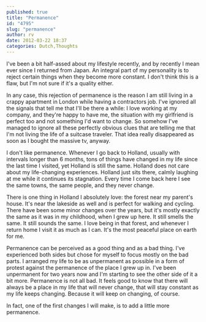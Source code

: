 ```yaml
---
published: true
title: "Permanence"
id: "4795"
slug: "permanence"
author: rv
date: 2012-03-22 18:37
categories: Dutch,Thoughts
---
```

I've been a bit half-assed about my lifestyle recently, and by recently I mean ever since I returned from Japan. An integral part of my personality is to reject certain things when they become more constant. I don't think this is a flaw, but I'm not sure if it's a quality either.

In any case, this rejection of permanence is the reason I am still living in a crappy apartment in London while having a contractors job. I've ignored all the signals that tell me that I'll be there a while: I love working at my company, and they're happy to have me, the situation with my girlfriend is perfect too and not something I'd want to change. So somehow I've managed to ignore all these perfectly obvious clues that are telling me that I'm not living the life of a suitcase traveler. That idea really disappeared as soon as I bought the massive tv, anyway.

I don't like permanence. Whenever I go back to Holland, usually with intervals longer than 6 months, tons of things have changed in my life since the last time I visited, yet Holland is still the same. Holland does not care about my life-changing experiences. Holland just sits there, calmly laughing at me while it continues its stagnation. Every time I come back here I see the same towns, the same people, and they never change.

There is one thing in Holland I absolutely love: the forest near my parent's house. It's near the lakeside as well and is perfect for walking and cycling. There have been some minor changes over the years, but it's mostly exactly the same as it was in my childhood, when I grew up here. It still smells the same. It still sounds the same. I love being in that forest, and whenever I return home I visit it as much as I can. It's the most peaceful place on earth for me.

Permanence can be perceived as a good thing and as a bad thing. I've experienced both sides but chose for myself to focus mostly on the bad parts. I arranged my life to be as unpermanent as possible in a form of protest against the permanence of the place I grew up in. I've been unpermanent for two years now and I'm starting to see the other side of it a bit more. Permanence is not all bad. It feels good to know that there will always be a place in my life that will never change, that will stay constant as my life keeps changing. Because it will keep on changing, of course.

In fact, one of the first changes I will make, is to add a little more permanence.